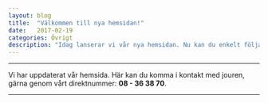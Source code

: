 ```yaml
---
layout: blog
title:  "Välkommen till nya hemsidan!"
date:   2017-02-19
categories: Övrigt
description: "Idag lanserar vi vår nya hemsidan. Nu kan du enkelt följa vad vi gör och framförallt: snabbare och enklare komma i kontakt med jouren."
---
```

---
Vi har uppdaterat vår hemsida. Här kan du komma i kontakt med jouren, gärna genom vårt direktnummer: **08 - 36 38 70**.

---

